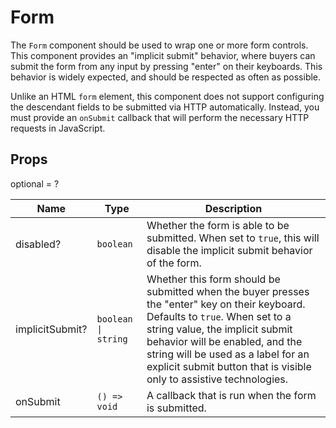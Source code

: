 # Form

The `Form` component should be used to wrap one or more form controls.
This component provides an &#34;implicit submit&#34; behavior, where buyers can
submit the form from any input by pressing &#34;enter&#34; on their keyboards. This
behavior is widely expected, and should be respected as often as possible.

Unlike an HTML `form` element, this component does not support configuring
the descendant fields to be submitted via HTTP automatically. Instead, you
must provide an `onSubmit` callback that will perform the necessary HTTP
requests in JavaScript.

## Props

optional = ?

| Name            | Type                               | Description                                                                                                                                                                                                                                                                                                                |
| --------------- | ---------------------------------- | -------------------------------------------------------------------------------------------------------------------------------------------------------------------------------------------------------------------------------------------------------------------------------------------------------------------------- |
| disabled?       | <code>boolean</code>               | Whether the form is able to be submitted. When set to `true`, this will disable the implicit submit behavior of the form.                                                                                                                                                                                                  |
| implicitSubmit? | <code>boolean &#124; string</code> | Whether this form should be submitted when the buyer presses the &#34;enter&#34; key on their keyboard. Defaults to `true`. When set to a string value, the implicit submit behavior will be enabled, and the string will be used as a label for an explicit submit button that is visible only to assistive technologies. |
| onSubmit        | <code>() => void</code>            | A callback that is run when the form is submitted.                                                                                                                                                                                                                                                                         |
